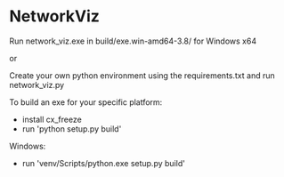 # NetworkViz

Run network_viz.exe in build/exe.win-amd64-3.8/ for Windows x64

or

Create your own python environment using the requirements.txt and run network_viz.py

To build an exe for your specific platform:
 - install cx_freeze
 - run 'python setup.py build'

Windows:
 - run 'venv/Scripts/python.exe setup.py build'
